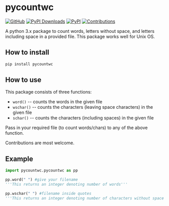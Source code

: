 # pycountwc

[![GitHub](https://img.shields.io/badge/license-MIT-brightgreen.svg)](https://raw.githubusercontent.com/amrs-tech/pycountwc/master/LICENSE)
[![PyPI Downloads](https://img.shields.io/pypi/dm/pycountwc.svg)](https://pypi.org/project/pycountwc/)
[![PyPI](https://img.shields.io/pypi/v/pycountwc.svg)](https://pypi.org/project/pycountwc/)
[![Contributions](https://img.shields.io/badge/contributions-welcome-green.svg)](https://img.shields.io/badge/contributions-welcome-green.svg)

A python 3.x package to count words, letters without space, and letters including space in a provided file.
This package works well for Unix OS.

## How to install
```python
pip install pycountwc
```
## How to use
This package consists of three functions:
* `word()` -- counts the words in the given file
* `wschar()` -- counts the characters (leaving space characters) in the given file
* `schar()` -- counts the characters (including spaces) in the given file

Pass in your required file (to count words/chars) to any of the above function.

Contributions are most welcome.

## Example
```python
import pycountwc.pycountwc as pp

pp.word(" ") #give your filename
'''This returns an integer denoting number of words'''

pp.wschar(" ") #filename inside quotes
'''This returns an integer denoting number of characters without space count'''
```
